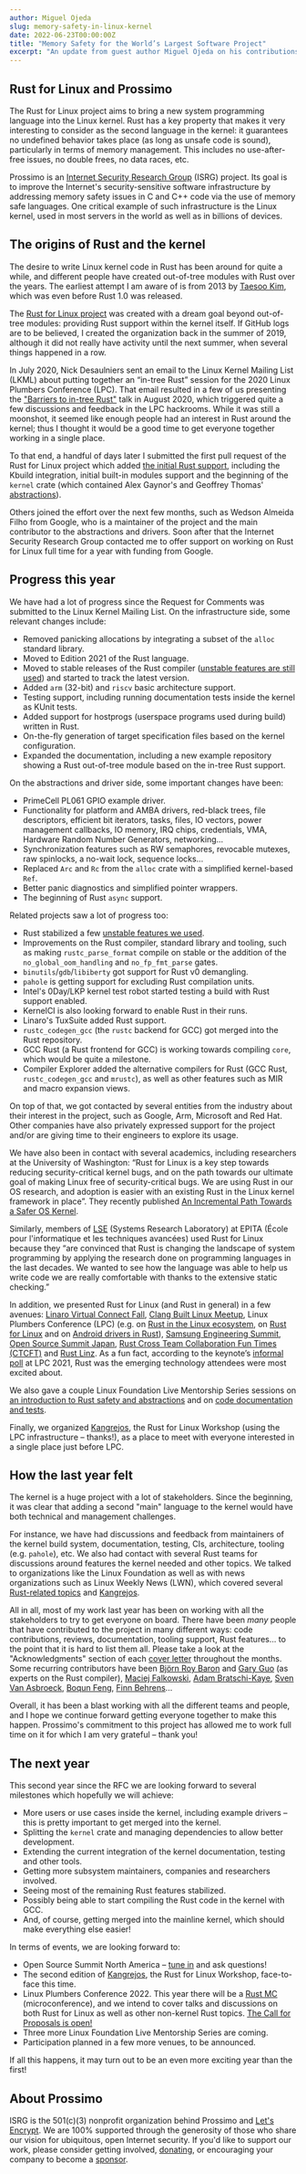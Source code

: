 ```yaml
---
author: Miguel Ojeda
slug: memory-safety-in-linux-kernel
date: 2022-06-23T00:00:00Z
title: "Memory Safety for the World’s Largest Software Project"
excerpt: "An update from guest author Miguel Ojeda on his contributions in the Rust for Linux initiative"
---
```




## Rust for Linux and Prossimo

The Rust for Linux project aims to bring a new system programming language into the Linux kernel. Rust has a key property that makes it very interesting to consider as the second language in the kernel: it guarantees no undefined behavior takes place (as long as unsafe code is sound), particularly in terms of memory management. This includes no use-after-free issues, no double frees, no data races, etc.

Prossimo is an [Internet Security Research Group](https://www.abetterinternet.org/) (ISRG) project. Its goal is to improve the Internet's security-sensitive software infrastructure by addressing memory safety issues in C and C++ code via the use of memory safe languages. One critical example of such infrastructure is the Linux kernel, used in most servers in the world as well as in billions of devices.


## The origins of Rust and the kernel

The desire to write Linux kernel code in Rust has been around for quite a while, and different people have created out-of-tree modules with Rust over the years. The earliest attempt I am aware of is from 2013 by [Taesoo Kim](https://github.com/tsgates/rust.ko), which was even before Rust 1.0 was released.

The [Rust for Linux project](https://github.com/Rust-for-Linux) was created with a dream goal beyond out-of-tree modules: providing Rust support within the kernel itself. If GitHub logs are to be believed, I created the organization back in the summer of 2019, although it did not really have activity until the next summer, when several things happened in a row.

In July 2020, Nick Desaulniers sent an email to the Linux Kernel Mailing List (LKML) about putting together an “in-tree Rust” session for the 2020 Linux Plumbers Conference (LPC). That email resulted
in a few of us presenting the ["Barriers to in-tree Rust"](https://lpc.events/event/7/contributions/804/) talk in August 2020, which triggered quite a few discussions and feedback in the LPC hackrooms. While it was still a moonshot, it seemed like enough people had an interest in Rust around the kernel; thus I thought it would be a good time to get everyone together working in a single place.

To that end, a handful of days later I submitted the first pull request of the Rust for Linux project which added [the initial Rust support](https://github.com/Rust-for-Linux/linux/pull/4), including the Kbuild integration, initial built-in modules support and the beginning of the `kernel` crate (which contained Alex Gaynor's and Geoffrey Thomas' [abstractions](https://www.youtube.com/watch?v=RyY01fRyGhM)).

Others joined the effort over the next few months, such as Wedson Almeida Filho from Google, who is a maintainer of the project and the main contributor to the abstractions and drivers. Soon after that the Internet Security Research Group contacted me to offer support on working on Rust for Linux full time for a year with funding from Google.


## Progress this year

We have had a lot of progress since the Request for Comments was submitted to the Linux Kernel Mailing List. On the infrastructure side, some relevant changes include:

  - Removed panicking allocations by integrating a subset of the `alloc` standard library.
  - Moved to Edition 2021 of the Rust language.
  - Moved to stable releases of the Rust compiler ([unstable features are still used](https://github.com/Rust-for-Linux/linux/issues/2)) and started to track the latest version.
  - Added `arm` (32-bit) and `riscv` basic architecture support.
  - Testing support, including running documentation tests inside the kernel as KUnit tests.
  - Added support for hostprogs (userspace programs used during build) written in Rust.
  - On-the-fly generation of target specification files based on the kernel configuration.
  - Expanded the documentation, including a new example repository showing a Rust out-of-tree module based on the in-tree Rust support.

On the abstractions and driver side, some important changes have been:

  - PrimeCell PL061 GPIO example driver.
  - Functionality for platform and AMBA drivers, red-black trees, file descriptors, efficient bit iterators, tasks, files, IO vectors, power management callbacks, IO memory, IRQ chips, credentials, VMA, Hardware Random Number Generators, networking...
  - Synchronization features such as RW semaphores, revocable mutexes, raw spinlocks, a no-wait lock, sequence locks...
  - Replaced `Arc` and `Rc` from the `alloc` crate with a simplified kernel-based `Ref`.
  - Better panic diagnostics and simplified pointer wrappers.
  - The beginning of Rust `async` support.

Related projects saw a lot of progress too:

  - Rust stabilized a few [unstable features we used](https://github.com/Rust-for-Linux/linux/issues/2).
  - Improvements on the Rust compiler, standard library and tooling, such as making `rustc_parse_format` compile on stable or the addition of the `no_global_oom_handling` and `no_fp_fmt_parse` gates.
  - `binutils`/`gdb`/`libiberty` got support for Rust v0 demangling.
  - `pahole` is getting support for excluding Rust compilation units.
  - Intel's 0Day/LKP kernel test robot started testing a build with Rust support enabled.
  - KernelCI is also looking forward to enable Rust in their runs.
  - Linaro's TuxSuite added Rust support.
  - `rustc_codegen_gcc` (the `rustc` backend for GCC) got merged into the Rust repository.
  - GCC Rust (a Rust frontend for GCC) is working towards compiling `core`, which would be quite a milestone.
  - Compiler Explorer added the alternative compilers for Rust (GCC Rust, `rustc_codegen_gcc` and `mrustc`), as well as other features such as MIR and macro expansion views.

On top of that, we got contacted by several entities from the industry about their interest in the project, such as Google, Arm, Microsoft and Red Hat. Other companies have also privately expressed support for the project and/or are giving time to their engineers to explore its usage.

We have also been in contact with several academics, including researchers at the University of Washington: “Rust for Linux is a key step towards reducing security-critical kernel bugs, and on the path towards our ultimate goal of making Linux free of security-critical bugs. We are using Rust in our OS research, and adoption is easier with an existing Rust in the Linux kernel framework in place”. They recently published [An Incremental Path Towards a Safer OS Kernel](https://sigops.org/s/conferences/hotos/2021/papers/hotos21-s09-li.pdf).

Similarly, members of [LSE](https://www.lse.epita.fr) (Systems Research Laboratory) at EPITA (École pour l'informatique et les techniques avancées) used Rust for Linux because they “are convinced that Rust is changing the landscape of system programming by applying the research done on programming languages in the last decades. We wanted to see how the language was able to help us write code we are really comfortable with thanks to the extensive static checking.”

In addition, we presented Rust for Linux (and Rust in general) in a few avenues: [Linaro Virtual Connect Fall](https://resources.linaro.org/en/resource/A4Z6FpSkwsWJdfixEbNTiZ), [Clang Built Linux Meetup](https://clangbuiltlinux.github.io/cbl-meetup/), Linux Plumbers Conference (LPC) (e.g. on [Rust in the Linux ecosystem](https://www.youtube.com/watch?v=jTWdk0jYy54), on [Rust for Linux](https://www.youtube.com/watch?v=46Ky__Gid7M) and on [Android drivers in Rust](https://www.youtube.com/watch?v=aRbxBeaFf54&t=8367s)), [Samsung Engineering Summit](https://www.srib.in/SEConference/), [Open Source Summit Japan](https://www.youtube.com/watch?v=yxau9EJq9NE&t=2061s), [Rust Cross Team Collaboration Fun Times (CTCFT)](https://rust-lang.github.io/ctcft/meetings/2021-11-22.html) and [Rust Linz](https://www.youtube.com/watch?v=fVEeqo40IyQ). As a fun fact, according to the keynote’s [informal poll](https://www.youtube.com/watch?v=2SHwVhWzwa0&t=256s) at LPC 2021, Rust was the emerging technology attendees were most excited about.

We also gave a couple Linux Foundation Live Mentorship Series sessions on [an introduction to Rust safety and abstractions](https://linuxfoundation.org/webinars/rust-for-linux-writing-abstractions-and-drivers/) and on [code documentation and tests](https://linuxfoundation.org/webinars/rust-for-linux-code-documentation-tests/).

Finally, we organized [Kangrejos](https://kangrejos.com), the Rust for Linux Workshop (using the LPC infrastructure – thanks!), as a place to meet with everyone interested in a single place just before LPC.


## How the last year felt

The kernel is a huge project with a lot of stakeholders. Since the beginning, it was clear that adding a second "main" language to the kernel would have both technical and management challenges.

For instance, we have had discussions and feedback from maintainers of the kernel build system, documentation, testing, CIs, architecture, tooling (e.g. `pahole`), etc. We also had contact with several Rust teams for discussions around features the kernel needed and other topics. We talked to organizations like the Linux Foundation as well as with news organizations such as Linux Weekly News (LWN), which covered several [Rust-related topics](https://lwn.net/Kernel/Index/#Development_tools-Rust) and [Kangrejos](https://lwn.net/Archives/ConferenceIndex/#Kangrejos).

All in all, most of my work last year has been on working with all the stakeholders to try to get everyone on board. There have been _many_ people that have contributed to the project in many different ways: code contributions, reviews, documentation, tooling support, Rust
features... to the point that it is hard to list them all. Please take a look at the "Acknowledgments" section of each [cover letter](https://lore.kernel.org/lkml/20220507052451.12890-1-ojeda@kernel.org/)
throughout the months. Some recurring contributors have been [Björn Roy Baron](https://github.com/bjorn3) and [Gary Guo](https://github.com/nbdd0121) (as experts on the Rust compiler), [Maciej Falkowski](https://github.com/m-falkowski1), [Adam Bratschi-Kaye](https://github.com/adamrk), [Sven Van Asbroeck](https://github.com/TheSven73), [Boqun Feng](https://github.com/fbq), [Finn Behrens](https://github.com/Kloenk)...

Overall, it has been a blast working with all the different teams and people, and I hope we continue forward getting everyone together to make this happen. Prossimo's commitment to this project has allowed me to work full time on it for which I am very grateful – thank you!


## The next year

This second year since the RFC we are looking forward to several milestones which hopefully we will achieve:

  - More users or use cases inside the kernel, including example drivers – this is pretty important to get merged into the kernel.
  - Splitting the `kernel` crate and managing dependencies to allow better development.
  - Extending the current integration of the kernel documentation, testing and other tools.
  - Getting more subsystem maintainers, companies and researchers involved.
  - Seeing most of the remaining Rust features stabilized.
  - Possibly being able to start compiling the Rust code in the kernel with GCC.
  - And, of course, getting merged into the mainline kernel, which should make everything else easier!

In terms of events, we are looking forward to:

  - Open Source Summit North America – [tune in](https://ossna2022.sched.com/event/11Npq/rust-for-linux-status-update-miguel-ojeda-rust-maintainer-wedson-almeida-filho-google) and ask questions!
  - The second edition of [Kangrejos](https://kangrejos.com), the Rust for Linux Workshop, face-to-face this time.
  - Linux Plumbers Conference 2022. This year there will be a [Rust MC](https://lpc.events/event/16/contributions/1159/) (microconference), and we intend to cover talks and discussions on both Rust for Linux as well as other non-kernel Rust topics. [The Call for Proposals is open!](https://lpc.events/event/16/abstracts/)
  - Three more Linux Foundation Live Mentorship Series are coming.
  - Participation planned in a few more venues, to be announced.

If all this happens, it may turn out to be an even more exciting year than the first!





About Prossimo
--------------

ISRG is the 501(c)(3) nonprofit organization behind Prossimo and [Let's Encrypt](https://letsencrypt.org/). We are 100% supported through the generosity of those who share our vision for ubiquitous, open Internet security. If you'd like to support our work, please consider getting involved, [donating](https://www.abetterinternet.org/donate/), or encouraging your company to become a [sponsor](https://www.abetterinternet.org/sponsor/).